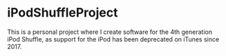 # iPodShuffleProject
This is a personal project where I create software for the 4th generation iPod Shuffle, as support for the iPod has been deprecated on iTunes since 2017.
